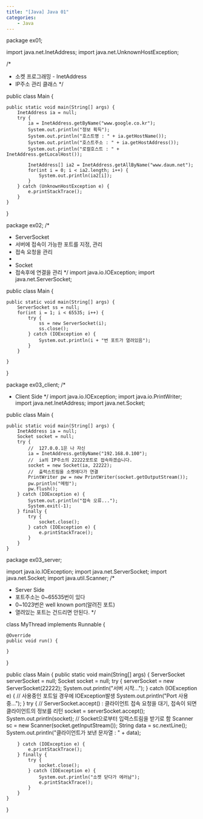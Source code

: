 ```yaml
---
title: "[Java] Java 01"
categories:
    - Java
---
```

package ex01;

import java.net.InetAddress;
import java.net.UnknownHostException;

/*
 * 소켓 프로그래밍 - InetAddress
 * IP주소 관리 클래스
 */

public class Main {

	public static void main(String[] args) {
		InetAddress ia = null;
		try {
			ia = InetAddress.getByName("www.google.co.kr");
			System.out.println("정보 획득");
			System.out.println("호스트명 : " + ia.getHostName());
			System.out.println("호스트주소 : " + ia.getHostAddress());
			System.out.println("로컬호스트 : " + InetAddress.getLocalHost());
			
			InetAddress[] ia2 = InetAddress.getAllByName("www.daum.net");
			for(int i = 0; i < ia2.length; i++) {
				System.out.println(ia2[i]);
			}
		} catch (UnknownHostException e) {
			e.printStackTrace();
		}
	}
}





package ex02;
/*
 * ServerSocket
 * 서버에 접속이 가능한 포트를 지정, 관리
 * 접속 요청을 관리
 * 
 * Socket
 * 접속후에 연결을 관리
 */
import java.io.IOException;
import java.net.ServerSocket;

public class Main {

	public static void main(String[] args) {
		ServerSocket ss = null;
		for(int i = 1; i < 65535; i++) {
			try {
				ss = new ServerSocket(i);
				ss.close();
			} catch (IOException e) {
				System.out.println(i + "번 포트가 열려있음");
			}
		}
		
	}
}






package ex03_client;
/*
 * Client Side
 */
import java.io.IOException;
import java.io.PrintWriter;
import java.net.InetAddress;
import java.net.Socket;

public class Main {

	public static void main(String[] args) {
		InetAddress ia = null;
		Socket socket = null;
		try {
			//	127.0.0.1은 나 자신
			ia = InetAddress.getByName("192.168.0.100");
			//	ia의 IP주소의 22222포트로 접속하겠습니다. 
			socket = new Socket(ia, 22222);
			//	출력스트림을 소켓에다가 연결
			PrintWriter pw = new PrintWriter(socket.getOutputStream());
			pw.println("메렁");
			pw.flush();
		} catch (IOException e) {
			System.out.println("접속 오류...");
			System.exit(-1);
		} finally {
			try {
				socket.close();
			} catch (IOException e) {
				e.printStackTrace();
			}
		}
	}










package ex03_server;

import java.io.IOException;
import java.net.ServerSocket;
import java.net.Socket;
import java.util.Scanner;
/*
 * Server Side
 * 포트주소는 0~65535번이 있다
 * 0~1023번은 well known port(알려진 포트)
 * 열려있는 포트는 건드리면 안된다.
 */

class MyThread implements Runnable {

	@Override
	public void run() {
		
	}
}

public class Main {
	public static void main(String[] args) {
		ServerSocket serverSocket = null;
		Socket socket = null;
		try {
			serverSocket = new ServerSocket(22222);
			System.out.println("서버 시작...");
		} catch (IOException e) {
			// 사용중인 포트일 경우에 IOException발생
			System.out.println("Port 사용 중...");
		}
		try {
			// ServerSocket.accept() : 클라이언트 접속 요청을 대기, 접속이 되면 클라이언트의 정보를 리턴
			socket = serverSocket.accept();
			System.out.println(socket);
			//	Socket으로부터 입력스트림을 받기로 함
			Scanner sc = new Scanner(socket.getInputStream());
			String data = sc.nextLine();
			System.out.println("클라이언트가 보낸 문자열 : " + data);
			
		} catch (IOException e) {
			e.printStackTrace();
		} finally {
			try {
				socket.close();
			} catch (IOException e) {
				System.out.println("소켓 닫다가 에러남");
				e.printStackTrace();
			}
		}
	}
}